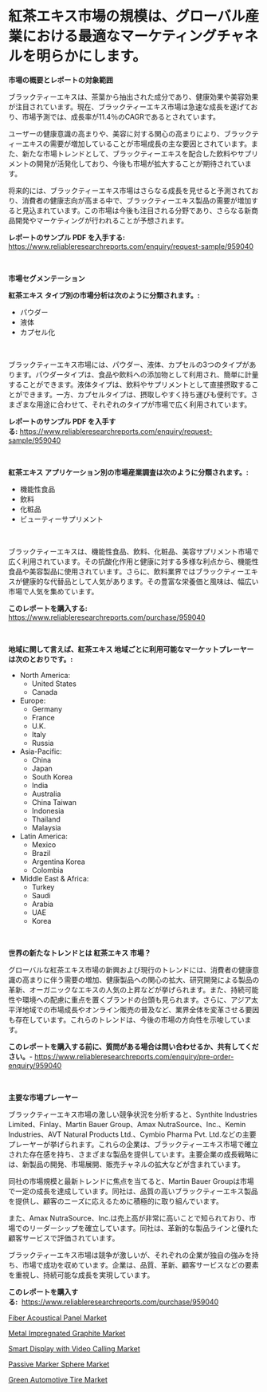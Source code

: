 <p><h1>紅茶エキス市場の規模は、グローバル産業における最適なマーケティングチャネルを明らかにします。</h1></p><p><strong>市場の概要とレポートの対象範囲</strong></p>
<p><p>ブラックティーエキスは、茶葉から抽出された成分であり、健康効果や美容効果が注目されています。現在、ブラックティーエキス市場は急速な成長を遂げており、市場予測では、成長率が11.4％のCAGRであるとされています。</p><p>ユーザーの健康意識の高まりや、美容に対する関心の高まりにより、ブラックティーエキスの需要が増加していることが市場成長の主な要因とされています。また、新たな市場トレンドとして、ブラックティーエキスを配合した飲料やサプリメントの開発が活発化しており、今後も市場が拡大することが期待されています。</p><p>将来的には、ブラックティーエキス市場はさらなる成長を見せると予測されており、消費者の健康志向が高まる中で、ブラックティーエキス製品の需要が増加すると見込まれています。この市場は今後も注目される分野であり、さらなる新商品開発やマーケティングが行われることが予想されます。</p></p>
<p><strong>レポートのサンプル PDF を入手する:</strong> <a href="https://www.reliableresearchreports.com/enquiry/request-sample/959040">https://www.reliableresearchreports.com/enquiry/request-sample/959040</a></p>
<p>&nbsp;</p>
<p><strong>市場セグメンテーション</strong></p>
<p><strong>紅茶エキス タイプ別の市場分析は次のように分類されます。:</strong></p>
<p><ul><li>パウダー</li><li>液体</li><li>カプセル化</li></ul></p>
<p>&nbsp;</p>
<p><p>ブラックティーエキス市場には、パウダー、液体、カプセルの3つのタイプがあります。パウダータイプは、食品や飲料への添加物として利用され、簡単に計量することができます。液体タイプは、飲料やサプリメントとして直接摂取することができます。一方、カプセルタイプは、摂取しやすく持ち運びも便利です。さまざまな用途に合わせて、それぞれのタイプが市場で広く利用されています。</p></p>
<p><strong>レポートのサンプル PDF を入手する:</strong>&nbsp;<a href="https://www.reliableresearchreports.com/enquiry/request-sample/959040">https://www.reliableresearchreports.com/enquiry/request-sample/959040</a></p>
<p>&nbsp;</p>
<p><strong> 紅茶エキス アプリケーション別の市場産業調査は次のように分類されます。:</strong></p>
<p><ul><li>機能性食品</li><li>飲料</li><li>化粧品</li><li>ビューティーサプリメント</li></ul></p>
<p>&nbsp;</p>
<p><p>ブラックティーエキスは、機能性食品、飲料、化粧品、美容サプリメント市場で広く利用されています。その抗酸化作用と健康に対する多様な利点から、機能性食品や美容製品に使用されています。さらに、飲料業界ではブラックティーエキスが健康的な代替品として人気があります。その豊富な栄養価と風味は、幅広い市場で人気を集めています。</p></p>
<p><strong>このレポートを購入する:</strong>&nbsp; <a href="https://www.reliableresearchreports.com/purchase/959040">https://www.reliableresearchreports.com/purchase/959040</a></p>
<p>&nbsp;</p>
<p><strong>地域に関して言えば、紅茶エキス 地域ごとに利用可能なマーケットプレーヤーは次のとおりです。:</strong></p>
<p><ul>
    <li>
        North America:
        <ul>
            <li>United States</li>
            <li>Canada</li>
        </ul>
    </li>
    <li>
        Europe:
        <ul>
            <li>Germany</li>
            <li>France</li>
            <li>U.K.</li>
            <li>Italy</li>
            <li>Russia</li>
        </ul>
    </li>
    <li>
        Asia-Pacific:
        <ul>
            <li>China</li>
            <li>Japan</li>
            <li>South Korea</li>
            <li>India</li>
            <li>Australia</li>
            <li>China Taiwan</li>
            <li>Indonesia</li>
            <li>Thailand</li>
            <li>Malaysia</li>
        </ul>
    </li>
    <li>
        Latin America:
        <ul>
            <li>Mexico</li>
            <li>Brazil</li>
            <li>Argentina Korea</li>
            <li>Colombia</li>
        </ul>
    </li>
    <li>
        Middle East & Africa:
        <ul>
            <li>Turkey</li>
            <li>Saudi</li>
            <li>Arabia</li>
            <li>UAE</li>
            <li>Korea</li>
        </ul>
    </li>
    </ul></p>
<p>&nbsp;</p>
<p><strong>世界の新たなトレンドとは 紅茶エキス 市場？</strong></p>
<p><p>グローバルな紅茶エキス市場の新興および現行のトレンドには、消費者の健康意識の高まりに伴う需要の増加、健康製品への関心の拡大、研究開発による製品の革新、オーガニックなエキスの人気の上昇などが挙げられます。また、持続可能性や環境への配慮に重点を置くブランドの台頭も見られます。さらに、アジア太平洋地域での市場成長やオンライン販売の普及など、業界全体を変革させる要因も存在しています。これらのトレンドは、今後の市場の方向性を示唆しています。</p></p>
<p><strong>このレポートを購入する前に、質問がある場合は問い合わせるか、共有してください。</strong>- <a href="https://www.reliableresearchreports.com/enquiry/pre-order-enquiry/959040">https://www.reliableresearchreports.com/enquiry/pre-order-enquiry/959040</a></p>
<p>&nbsp;</p>
<p><strong>主要な市場プレーヤー</strong></p>
<p><p>ブラックティーエキス市場の激しい競争状況を分析すると、Synthite Industries Limited、Finlay、Martin Bauer Group、Amax NutraSource、Inc.、Kemin Industries、AVT Natural Products Ltd.、Cymbio Pharma Pvt. Ltd.などの主要プレーヤーが挙げられます。これらの企業は、ブラックティーエキス市場で確立された存在感を持ち、さまざまな製品を提供しています。主要企業の成長戦略には、新製品の開発、市場展開、販売チャネルの拡大などが含まれています。</p><p>同社の市場規模と最新トレンドに焦点を当てると、Martin Bauer Groupは市場で一定の成長を達成しています。同社は、品質の高いブラックティーエキス製品を提供し、顧客のニーズに応えるために積極的に取り組んでいます。</p><p>また、Amax NutraSource、Inc.は売上高が非常に高いことで知られており、市場でのリーダーシップを確立しています。同社は、革新的な製品ラインと優れた顧客サービスで評価されています。</p><p>ブラックティーエキス市場は競争が激しいが、それぞれの企業が独自の強みを持ち、市場で成功を収めています。企業は、品質、革新、顧客サービスなどの要素を重視し、持続可能な成長を実現しています。</p></p>
<p><strong>このレポートを購入する:</strong>&nbsp;&nbsp;<a href="https://www.reliableresearchreports.com/purchase/959040">https://www.reliableresearchreports.com/purchase/959040</a></p>
<p><p><a href="https://view.publitas.com/reportprime-1/global-fiber-acoustical-panel-market-size-and-market-trends-insights-and-projections-from-2024-to-2031/">Fiber Acoustical Panel Market</a></p><p><a href="https://extreme-scabiosa-c81.notion.site/Metal-Impregnated-Graphite-Market-Size-Share-Trends-Analysis-Report-By-Application-Regional-Outl-df51cef11973422397f4eab87c63d944">Metal Impregnated Graphite Market</a></p><p><a href="https://carnation-joke-41f.notion.site/Smart-Display-with-Video-Calling-Market-Size-and-Growth-Market-Segmentation-Regional-and-Country-B-4ad4a46722754fcc82eaf20835100984">Smart Display with Video Calling Market</a></p><p><a href="https://adventurous-uranium-ef9.notion.site/Passive-Marker-Sphere-Market-Size-2024-2031-Global-Industrial-Analysis-Key-Geographical-Regions--7a97da1b0f5247c3bbe03df4daaeba87">Passive Marker Sphere Market</a></p><p><a href="https://view.publitas.com/reportprime-1/green-automotive-tire-market-size-2024-2031-global-industrial-analysis-key-geographical-regions-market-share-top-key-players-product-types-and-forecast-research-report/">Green Automotive Tire Market</a></p></p>